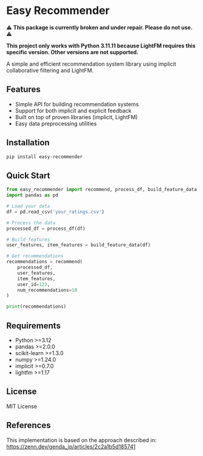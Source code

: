 # Easy Recommender

⚠️ **This package is currently broken and under repair. Please do not use.** ⚠️

**This project only works with Python 3.11.11 because LightFM requires this specific version. Other versions are not supported.**

A simple and efficient recommendation system library using implicit collaborative filtering and LightFM.

## Features

- Simple API for building recommendation systems
- Support for both implicit and explicit feedback
- Built on top of proven libraries (implicit, LightFM)
- Easy data preprocessing utilities

## Installation

```bash
pip install easy-recommender
```

## Quick Start

```python
from easy_recommender import recommend, process_df, build_feature_data
import pandas as pd

# Load your data
df = pd.read_csv('your_ratings.csv')

# Process the data
processed_df = process_df(df)

# Build features
user_features, item_features = build_feature_data(df)

# Get recommendations
recommendations = recommend(
    processed_df, 
    user_features, 
    item_features, 
    user_id=123, 
    num_recommendations=10
)

print(recommendations)
```

## Requirements

- Python >=3.12
- pandas >=2.0.0
- scikit-learn >=1.3.0
- numpy >=1.24.0
- implicit >=0.7.0
- lightfm >=1.17

## License

MIT License

## References

This implementation is based on the approach described in:
https://zenn.dev/genda_jp/articles/2c2a1b5d185741